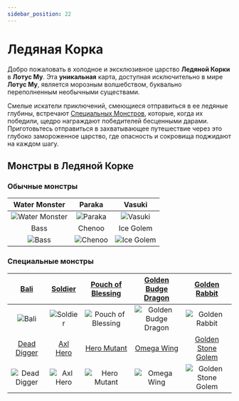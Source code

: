 ```yaml
---
sidebar_position: 22
---
```


# Ледяная Корка

Добро пожаловать в холодное и эксклюзивное царство **Ледяной Корки** в **Лотус Му**. Эта **уникальная** карта, доступная исключительно в мире **Лотус Му**, является морозным волшебством, буквально переполненным необычными существами.

Смелые искатели приключений, смеющиеся отправиться в ее ледяные глубины, встречают [Специальных Монстров](/category/others), которые, когда их победили, щедро награждают победителей бесценными дарами. Приготовьтесь отправиться в захватывающее путешествие через это глубоко замороженное царство, где опасность и сокровища поджидают на каждом шагу.

## Монстры в Ледяной Корке

### Обычные монстры

|                       Water Monster                        |                    Paraka                    |                       Vasuki                       |
| :--------------------------------------------------------: | :------------------------------------------: | :------------------------------------------------: |
| ![Water Monster](/img/monsters/icewrack/water-monster.jpg) | ![Paraka](/img/monsters/icewrack/paraka.jpg) |    ![Vasuki](/img/monsters/icewrack/vasuki.jpg)    |
|                            Bass                            |                    Chenoo                    |                     Ice Golem                      |
|          ![Bass](/img/monsters/icewrack/bass.jpg)          | ![Chenoo](/img/monsters/icewrack/chenoo.jpg) | ![Ice Golem](/img/monsters/icewrack/ice-golem.jpg) |

### Специальные монстры

|            [Bali](/special-monsters/others/bali)             |      [Soldier](/special-monsters/others/soldier)       |     [Pouch of Blessing](/special-monsters/others/pouch-of-blessing)      |  [Golden Budge Dragon](/special-monsters/others/golden-budge-dragon)  |       [Golden Rabbit](/special-monsters/others/golden-rabbit)       |
| :----------------------------------------------------------: | :----------------------------------------------------: | :----------------------------------------------------------------------: | :-------------------------------------------------------------------: | :-----------------------------------------------------------------: |
|        ![Bali](/img/monsters/special/others/bali.jpg)        |  ![Soldier](/img/monsters/special/others/soldier.jpg)  | ![Pouch of Blessing](/img/monsters/special/others/pouch-of-blessing.jpg) | ![Golden Budge Dragon](/img/monsters/special/golden/budge-dragon.jpg) |  ![Golden Rabbit](/img/monsters/special/golden/golden-rabbit.jpg)   |
|     [Dead Digger](/special-monsters/others/dead-digger)      |     [Axl Hero](/special-monsters/others/axl-hero)      |           [Hero Mutant](/special-monsters/others/hero-mutant)            |           [Omega Wing](/special-monsters/others/omega-wing)           |  [Golden Stone Golem](/special-monsters/others/golden-stone-golem)  |
| ![Dead Digger](/img/monsters/special/others/dead-digger.jpg) | ![Axl Hero](/img/monsters/special/others/axl-hero.jpg) |       ![Hero Mutant](/img/monsters/special/others/hero-mutant.jpg)       |      ![Omega Wing](/img/monsters/special/others/omega-wing.jpg)       | ![Golden Stone Golem](/img/monsters/special/golden/stone-golem.jpg) |

